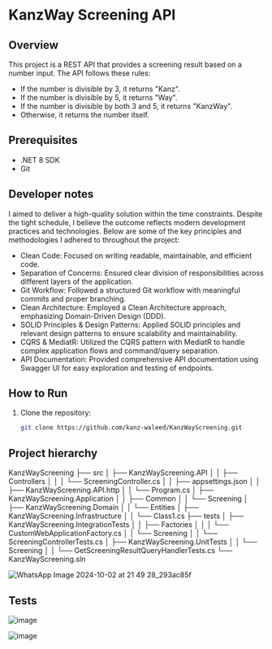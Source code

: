 # KanzWay Screening API

## Overview
This project is a REST API that provides a screening result based on a number input. The API follows these rules:
- If the number is divisible by 3, it returns "Kanz".
- If the number is divisible by 5, it returns "Way".
- If the number is divisible by both 3 and 5, it returns "KanzWay".
- Otherwise, it returns the number itself.

## Prerequisites
- .NET 8 SDK
- Git

## Developer notes
I aimed to deliver a high-quality solution within the time constraints. Despite the tight schedule, I believe the outcome reflects modern development practices and technologies. Below are some of the key principles and methodologies I adhered to throughout the project:

- Clean Code: Focused on writing readable, maintainable, and efficient code.
- Separation of Concerns: Ensured clear division of responsibilities across different layers of the application.
- Git Workflow: Followed a structured Git workflow with meaningful commits and proper branching.
- Clean Architecture: Employed a Clean Architecture approach, emphasizing Domain-Driven Design (DDD).
- SOLID Principles & Design Patterns: Applied SOLID principles and relevant design patterns to ensure scalability and maintainability.
- CQRS & MediatR: Utilized the CQRS pattern with MediatR to handle complex application flows and command/query separation.
- API Documentation: Provided comprehensive API documentation using Swagger UI for easy exploration and testing of endpoints.

## How to Run

1. Clone the repository:
   ```bash
   git clone https://github.com/kanz-waleed/KanzWayScreening.git

## Project hierarchy
KanzWayScreening
├── src
│   ├── KanzWayScreening.API
│   │   ├── Controllers
│   │   │   └── ScreeningController.cs
│   │   ├── appsettings.json
│   │   ├── KanzWayScreening.API.http
│   │   └── Program.cs
│   ├── KanzWayScreening.Application
│   │   ├── Common
│   │   └── Screening
│   ├── KanzWayScreening.Domain
│   │   └── Entities
│   ├── KanzWayScreening.Infrastructure
│   │   └── Class1.cs
├── tests
│   ├── KanzWayScreening.IntegrationTests
│   │   ├── Factories
│   │   │   └── CustomWebApplicationFactory.cs
│   │   └── Screening
│   │       └── ScreeningControllerTests.cs
│   ├── KanzWayScreening.UnitTests
│   │   └── Screening
│   │       └── GetScreeningResultQueryHandlerTests.cs
└── KanzWayScreening.sln

![WhatsApp Image 2024-10-02 at 21 49 28_293ac85f](https://github.com/user-attachments/assets/0f2f900f-dc9a-4515-8c8f-4381ee96f5e9)


## Tests 
![image](https://github.com/user-attachments/assets/d67f4eef-72c5-49b7-b292-edce5fb829a4)

![image](https://github.com/user-attachments/assets/2fa27759-649a-4a05-9970-69e1b11c558b)


